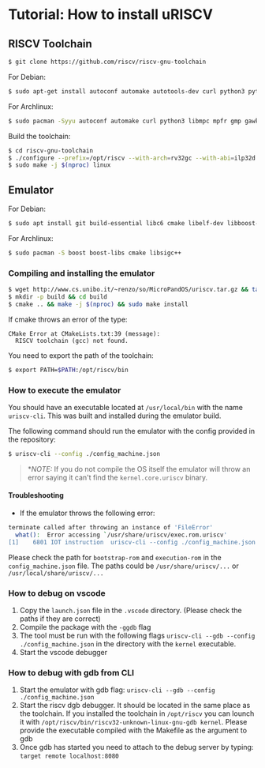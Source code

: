 # Tutorial: How to install uRISCV

## RISCV Toolchain

```bash
$ git clone https://github.com/riscv/riscv-gnu-toolchain
```

For Debian:
```bash
$ sudo apt-get install autoconf automake autotools-dev curl python3 python3-pip libmpc-dev libmpfr-dev libgmp-dev gawk build-essential bison flex texinfo gperf libtool patchutils bc zlib1g-dev libexpat-dev ninja-build git cmake libglib2.0-dev
```

For Archlinux:
```bash
$ sudo pacman -Syyu autoconf automake curl python3 libmpc mpfr gmp gawk base-devel bison flex texinfo gperf libtool patchutils bc zlib expat git
```

Build the toolchain:
```bash
$ cd riscv-gnu-toolchain
$ ./configure --prefix=/opt/riscv --with-arch=rv32gc --with-abi=ilp32d
$ sudo make -j $(nproc) linux
```

## Emulator

For Debian:
```bash
$ sudo apt install git build-essential libc6 cmake libelf-dev libboost-dev libboost-program-options-dev libsigc++-2.0-dev gcc-riscv64-unknown-elf
```

For Archlinux:
```bash
$ sudo pacman -S boost boost-libs cmake libsigc++
```

### Compiling and installing the emulator
```bash 
$ wget http://www.cs.unibo.it/~renzo/so/MicroPandOS/uriscv.tar.gz && tar -xf uriscv.tar.gz && cd uriscv
$ mkdir -p build && cd build
$ cmake .. && make -j $(nproc) && sudo make install 
```
If cmake throws an error of the type:
```
CMake Error at CMakeLists.txt:39 (message):
  RISCV toolchain (gcc) not found.
```
You need to export the path of the toolchain:
```bash
$ export PATH=$PATH:/opt/riscv/bin
```

### How to execute the emulator
You should have an executable located at `/usr/local/bin` with the name 
`uriscv-cli`. This was built and installed during the emulator build.

The following command should run the emulator with the config provided in the
repository:
```bash
$ uriscv-cli --config ./config_machine.json
```
> **_NOTE:_* If you do not compile the OS itself the emulator will throw an 
error saying it can't find the `kernel.core.uriscv` binary.

#### Troubleshooting
- If the emulator throws the following error:
```bash
terminate called after throwing an instance of 'FileError'
  what():  Error accessing `/usr/share/uriscv/exec.rom.uriscv'
[1]    6801 IOT instruction  uriscv-cli --config ./config_machine.json
```
Please check the path for `bootstrap-rom` and `execution-rom` in the 
`config_machine.json` file. The paths could be `/usr/share/uriscv/...` or 
`/usr/local/share/uriscv/...`

### How to debug on vscode
1. Copy the `launch.json` file in the `.vscode` directory. (Please check the 
paths if they are correct)
2. Compile the package with the `-ggdb` flag
3. The tool must be run with the following flags `uriscv-cli --gdb --config 
./config_machine.json` in the directory with the `kernel` executable.
4. Start the vscode debugger

### How to debug with gdb from CLI
1. Start the emulator with gdb flag: `uriscv-cli --gdb --config 
./config_machine.json`
2. Start the riscv dgb debugger. It should be located in the same place as the
toolchain. If you installed the toolchain in `/opt/riscv` you can lounch it with
`/opt/riscv/bin/riscv32-unknown-linux-gnu-gdb kernel`. Please provide the 
executable compiled with the Makefile as the argument to gdb
3. Once gdb has started you need to attach to the debug server by typing: 
`target remote localhost:8080`

